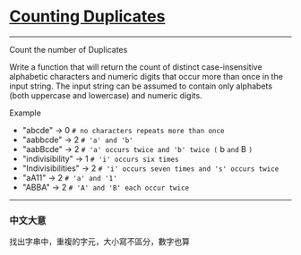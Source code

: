 # [Counting Duplicates](https://www.codewars.com/kata/54bf1c2cd5b56cc47f0007a1)

---

Count the number of Duplicates

Write a function that will return the count of distinct case-insensitive alphabetic characters and numeric digits that occur more than once in the input string. The input string can be assumed to contain only alphabets (both uppercase and lowercase) and numeric digits.

Example

- "abcde" -> 0 `# no characters repeats more than once`
- "aabbcde" -> 2 `# 'a' and 'b'`
- "aabBcde" -> 2 `# 'a' occurs twice and 'b' twice (` b `and` B `)`
- "indivisibility" -> 1 `# 'i' occurs six times`
- "Indivisibilities" -> 2 `# 'i' occurs seven times and 's' occurs twice`
- "aA11" -> 2 `# 'a' and '1'`
- "ABBA" -> 2 `# 'A' and 'B' each occur twice`

---

### 中文大意

找出字串中，重複的字元，大小寫不區分，數字也算
